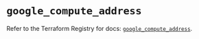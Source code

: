 # `google_compute_address`

Refer to the Terraform Registry for docs: [`google_compute_address`](https://registry.terraform.io/providers/hashicorp/google/6.21.0/docs/resources/compute_address).

